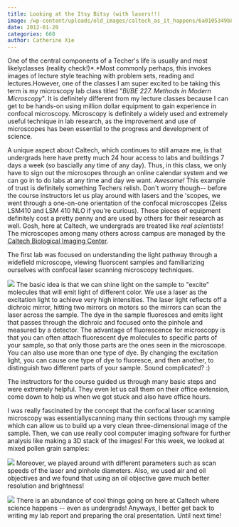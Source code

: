 ```yaml
---
title: Looking at the Itsy Bitsy (with lasers!!)
image: /wp-content/uploads/old_images/caltech_as_it_happens/6a0105349b8251970b016760c407c6970b.jpg
date: 2012-01-20
categories: 668
author: Catherine Xie
---
```



One of the central components of a Techer's life is usually and most likelyclasses (reality check!)*.*Most commonly perhaps, this invokes images of lecture style teaching with problem sets, reading and lectures.However, one of the classes I am super excited to be taking this term is my microscopy lab class titled "*Bi/BE 227. Methods in Modern Microscopy*". It is definitely different from my lecture classes because I can get to be hands-on using million dollar equipment to gain experience in confocal microscopy. Microscopy is definitely a widely used and extremely useful technique in lab research, as the improvement and use of microscopes has been essential to the progress and development of science.

A unique aspect about Caltech, which continues to still amaze me, is that undergrads here have pretty much 24 hour access to labs and buildings 7 days a week (so bascially any time of any day). Thus, in this class, we only have to sign out the microsopes through an online calendar system and we can go in to do labs at any time and day we want. *Awesome!* This example of trust is definitely something Techers relish. Don't worry though-- before the course instructors let us play around with lasers and the 'scopes, we went through a one-on-one orientation of the confocal microscopes (Zeiss LSM410 and LSM 410 NLO if you're curious). These pieces of equipment definitely cost a pretty penny and are used by others for their research as well. Gosh, here at Caltech, we undergrads are treated like *real scientists*! The microscopes among many others across campus are managed by the [Caltech Biological Imaging Center](https://bioimaging.caltech.edu/).

The first lab was focused on understanding the light pathway through a widefield microscope, viewing fluorscent samples and familiarizing ourselves with confocal laser scanning microscopy techniques.


![](/old_images/caltech_as_it_happens/6a0105349b8251970b0168e5c67788970c.gif)
The basic idea is that we can shine light on the sample to "excite" molecules that will emit light of different color. We use a laser as the excitation light to achieve very high intensities. The laser light reflects off a dichroic mirror, hitting two mirrors on motors so the mirrors can scan the laser across the sample. The dye in the sample fluoresces and emits light that passes through the dichroic and focused onto the pinhole and measured by a detector. The advantage of fluorescence for microscopy is that you can often attach fluorescent dye molecules to specific parts of your sample, so that only those parts are the ones seen in the microscope. You can also use more than one type of dye. By changing the excitation light, you can cause one type of dye to fluoresce, and then another, to distinguish two different parts of your sample. Sound complicated? :)

The instructors for the course guided us through many basic steps and were extremely helpful. They even let us call them on their office extension, come down to help us when we got stuck and also have office hours.

I was really fascinated by the concept that the confocal laser scanning microscopy was essentiallyscanning many thin sections through my sample which can allow us to build up a very clean three-dimensional image of the sample. Then, we can use really cool computer imaging software for further analysis like making a 3D stack of the images! For this week, we looked at mixed pollen grain samples:

![](/old_images/caltech_as_it_happens/6a0105349b8251970b0168e5c6a0ce970c.jpg)
Moreover, we played around with different parameters such as scan speeds of the laser and pinhole diameters. Also, we used air and oil objectives and we found that using an oil objective gave much better resolution and brightness!

![](/old_images/caltech_as_it_happens/6a0105349b8251970b0168e5c6a3c8970c.jpg)
There is an abundance of cool things going on here at Caltech where science happens -- even as undergrads! Anyways, I better get back to writing my lab report and preparing the oral presentation. Until next time!

